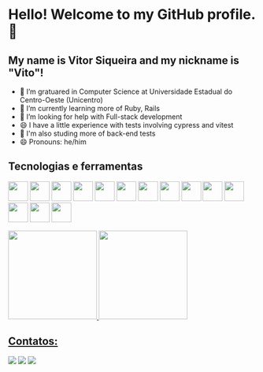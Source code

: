 # Hello! Welcome to my GitHub profile. 👋
## My name is Vitor Siqueira and my nickname is "Vito"!


- 🔭 I’m gratuared in Computer Science at Universidade Estadual do Centro-Oeste (Unicentro)
- 🌱 I’m currently learning more of Ruby, Rails
- 🤔 I’m looking for help with Full-stack development
- 😄 I have a little experience with tests involving cypress and vitest
- 🤯 I'm also studing more of back-end tests
- 😄 Pronouns: he/him


## Tecnologias e ferramentas
<img src="https://cdn.jsdelivr.net/gh/devicons/devicon/icons/html5/html5-original.svg" width="40" height="40"/> <img src="https://cdn.jsdelivr.net/gh/devicons/devicon/icons/css3/css3-original.svg" width="40" height="40"/> <img src="https://cdn.jsdelivr.net/gh/devicons/devicon/icons/git/git-original.svg" width="40" height="40"/> <img src="https://cdn.jsdelivr.net/gh/devicons/devicon/icons/typescript/typescript-original.svg" width="40" height="40"/> <img src="https://cdn.jsdelivr.net/gh/devicons/devicon/icons/javascript/javascript-original.svg" width="40" height="40"/> <img src="https://cdn.jsdelivr.net/gh/devicons/devicon/icons/firebase/firebase-plain.svg" width="40" height="40"/> <img src="https://cdn.jsdelivr.net/gh/devicons/devicon/icons/postgresql/postgresql-original.svg" width="40" height="40"/> <img src="https://cdn.jsdelivr.net/gh/devicons/devicon/icons/python/python-original.svg" width="40" height="40"/> <img src="https://cdn.jsdelivr.net/gh/devicons/devicon/icons/react/react-original.svg" width="40" height="40"/> <img src="https://cdn.jsdelivr.net/gh/devicons/devicon@latest/icons/nextjs/nextjs-original.svg" width="40" height="40"/> <img src="https://cdn.jsdelivr.net/gh/devicons/devicon/icons/nodejs/nodejs-original.svg" width="40" height="40"/> <img src="https://cdn.jsdelivr.net/gh/devicons/devicon@latest/icons/rails/rails-plain.svg" width="40" height="40"/> <img src="https://cdn.jsdelivr.net/gh/devicons/devicon@latest/icons/ruby/ruby-plain.svg" width="40" height="40"/> <img src="https://cdn.jsdelivr.net/gh/devicons/devicon@latest/icons/docker/docker-plain-wordmark.svg" width="40" height="40"/>
          
            
          
          



<div>
<a href="https://github.com/VitorSiqueira">
<img loading="lazy" height="180em" src="https://github-readme-stats.vercel.app/api/top-langs/?username=VitorSiqueirr&layout=compact&langs_count=10&theme=dracula"/>
<img loading="lazy" height="180em" src="https://github-readme-stats.vercel.app/api?username=VitorSiqueirr&show_icons=true&theme=dracula&include_all_commits=true&count_private=true"/>
</div>

## Contatos:
<div>
<a href="https://www.instagram.com/vitor_siqueira_25/" target="_blank"><img loading="lazy" src="https://img.shields.io/badge/-Instagram-%23E4405F?style=for-the-badge&logo=instagram&logoColor=white" target="_blank"></a>
<a href = "mailto:vitor.siqueirr@gmail.com"><img loading="lazy" src="https://img.shields.io/badge/Gmail-D14836?style=for-the-badge&logo=gmail&logoColor=white" target="_blank"></a>
<a href="https://www.linkedin.com/in/vitor-siqueira-50b800181/" target="_blank"><img loading="lazy" src="https://img.shields.io/badge/-LinkedIn-%230077B5?style=for-the-badge&logo=linkedin&logoColor=white" target="_blank"></a>   
</div>
